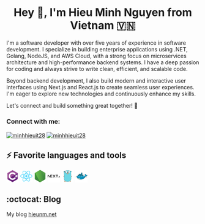 <div align="center">
  <h1>Hey 👋, I'm Hieu Minh Nguyen from Vietnam 🇻🇳</h1>
</div>

I'm a software developer with over five years of experience in software development. I specialize in building enterprise applications using .NET, Golang, NodeJS, and AWS Cloud, with a strong focus on microservices architecture and high-performance backend systems. I have a deep passion for coding and always strive to write clean, efficient, and scalable code.

Beyond backend development, I also build modern and interactive user interfaces using Next.js and React.js to create seamless user experiences. I'm eager to explore new technologies and continuously enhance my skills.

Let's connect and build something great together! 🚀

<h3 align="left">Connect with me:</h3>
<p align="left">
<a href="https://www.linkedin.com/in/minhhieuit28" target="blank"><img align="center" src="https://raw.githubusercontent.com/rahuldkjain/github-profile-readme-generator/master/src/images/icons/Social/linked-in-alt.svg" alt="minhhieuit28" height="30" width="40" /></a>
<a href="https://twitter.com/minhhieuit28" target="blank"><img align="center" src="https://raw.githubusercontent.com/rahuldkjain/github-profile-readme-generator/master/src/images/icons/Social/twitter.svg" alt="minhhieuit28" height="30" width="40" /></a>
</p>

## ⚡ Favorite languages and tools

<p align="left">
  <img src="https://raw.githubusercontent.com/devicons/devicon/master/icons/csharp/csharp-original.svg" alt="C#" width="32" height="32" />
  <img src="https://raw.githubusercontent.com/devicons/devicon/master/icons/react/react-original.svg" alt="React" width="32" height="32" />
  <img src="https://raw.githubusercontent.com/devicons/devicon/master/icons/nodejs/nodejs-original.svg" alt="Node.js" width="32" height="32" />
  <img src="https://raw.githubusercontent.com/devicons/devicon/master/icons/nextjs/nextjs-original-wordmark.svg" alt="Next.js" width="32" height="32" />
  <img src="https://raw.githubusercontent.com/devicons/devicon/master/icons/go/go-original.svg" alt="Golang" width="32" height="32" />
  <img src="https://raw.githubusercontent.com/devicons/devicon/master/icons/docker/docker-original.svg" alt="Docker" width="32" height="32" />
</p>

## :octocat: Blog
My blog [hieunm.net](https://hieunm.net)

